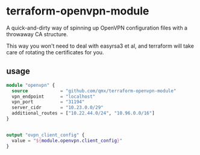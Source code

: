 # terraform-openvpn-module

A quick-and-dirty way of spinning up OpenVPN configuration files with a
throwaway CA structure.

This way you won't need to deal with easyrsa3 et al, and terraform will take
care of rotating the certificates for you.

## usage

```terraform
module "openvpn" {
  source            = "github.com/qmx/terraform-openvpn-module"
  vpn_endpoint      = "localhost"
  vpn_port          = "31194"
  server_cidr       = "10.23.0.0/29"
  additional_routes = ["10.22.44.0/24", "10.96.0.0/16"]
}


output "ovpn_client_config" {
  value = "${module.openvpn.client_config}"
}
```


